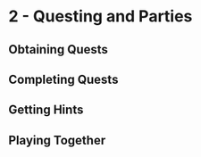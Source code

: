 # 2 - Questing and Parties
## Obtaining Quests

## Completing Quests

## Getting Hints

## Playing Together

